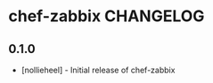 chef-zabbix CHANGELOG
=====================

0.1.0
-----
- [nollieheel] - Initial release of chef-zabbix
